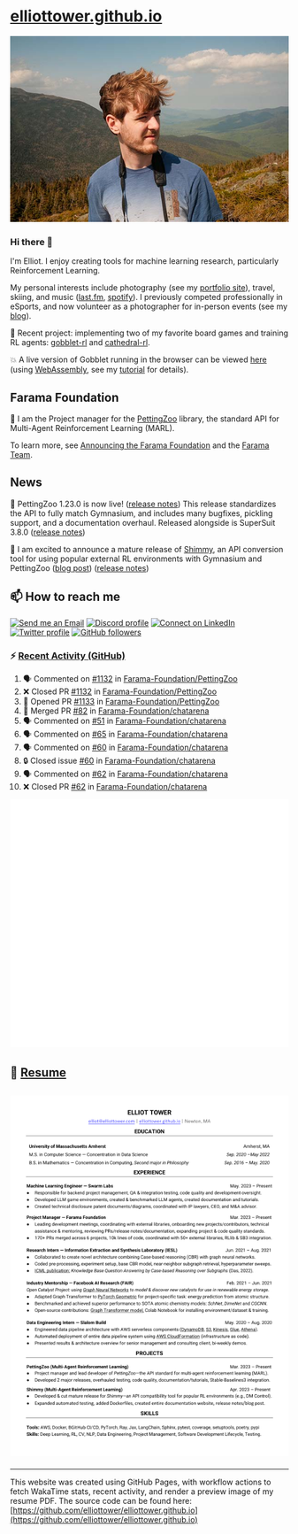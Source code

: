 # [elliottower.github.io](https://github.com/elliottower/elliottower.github.io)

[![A wild Elliot on Mt Washington](https://raw.githubusercontent.com/elliottower/elliottower.github.io/main/src/jpg/DSCF7539-600px.jpg?raw=true)](https://raw.githubusercontent.com/elliottower/elliottower.github.io/main/src/jpg/DSCF7539.jpg?raw=true)

### Hi there 👋

I'm Elliot. I enjoy creating tools for machine learning research, particularly Reinforcement Learning.

My personal interests include photography (see my [portfolio site](https://www.elliottower.com/)), travel, skiing, and music ([last.fm](https://www.last.fm/user/ajsdlfkwer), [spotify](https://open.spotify.com/user/12132818380)). I previously competed professionally in eSports, and now volunteer as a photographer for in-person events (see my [blog](https://www.elliottower.com/stories/?category=events)).

🤖 Recent project: implementing two of my favorite board games and training RL agents: [gobblet-rl](https://github.com/elliottower/gobblet-rl) and [cathedral-rl](https://github.com/elliottower/cathedral-rl). 

💥 A live version of Gobblet running in the browser can be viewed [here](https://elliottower.github.io/gobblet-rl/) (using [WebAssembly](https://webassembly.org/), see my [tutorial](https://github.com/elliottower/gobblet-rl/blob/main/tutorials/WebAssembly/web_assembly.md) for details).

## Farama Foundation

🚀 I am the Project manager for the [PettingZoo](https://github.com/Farama-Foundation/PettingZoo) library, the standard API for Multi-Agent Reinforcement Learning (MARL). 

To learn more, see [Announcing the Farama Foundation](https://farama.org/Announcing-The-Farama-Foundation) and the [Farama Team](https://farama.org/team).

## News

🎉 PettingZoo 1.23.0 is now live! ([release notes](https://github.com/Farama-Foundation/PettingZoo/releases/tag/1.23.0)) This release standardizes the API to fully match Gymnasium, and includes many bugfixes, pickling support, and a documentation overhaul. Released alongside is SuperSuit 3.8.0 ([release notes](https://github.com/Farama-Foundation/SuperSuit/releases/tag/3.8.0)) 

<!-- ![GitHub Release Date](https://img.shields.io/github/release-date/Farama-Foundation/PettingZoo) -->

🎉 I am excited to announce a mature release of [Shimmy](https://github.com/Farama-Foundation/Shimmy), an API conversion tool for using popular external RL environments with Gymnasium and PettingZoo ([blog post](https://farama.org/Announcing-Shimmy)) ([release notes](https://github.com/Farama-Foundation/Shimmy/releases/tag/v1.0.0)) 

## 📫 How to reach me

 [![Send me an Email](https://img.shields.io/badge/email-elliot%40elliottower.com-blue)](mailto:elliot@elliottower.com)
 [![Discord profile](https://img.shields.io/badge/Discord-7289DA?style=flat&logo=discord&logoColor=white)](https://discord.com/users/83091537923145728)
 [![Connect on LinkedIn](https://img.shields.io/badge/--linkedin?label=LinkedIn&logo=LinkedIn&style=social)](https://www.linkedin.com/in/elliot-tower)
 [![Twitter profile](https://img.shields.io/twitter/follow/elliottower?style=social)](https://twitter.com/ElliotTower/)
 [![GitHub followers](https://img.shields.io/github/followers/elliottower?style=social)](https://github.com/elliottower/)

### ⚡ [Recent Activity (GitHub)](https://github.com/elliottower)

<!--START_SECTION:activity-->
1. 🗣 Commented on [#1132](https://github.com/Farama-Foundation/PettingZoo/pull/1132#issuecomment-1813237995) in [Farama-Foundation/PettingZoo](https://github.com/Farama-Foundation/PettingZoo)
2. ❌ Closed PR [#1132](https://github.com/Farama-Foundation/PettingZoo/pull/1132) in [Farama-Foundation/PettingZoo](https://github.com/Farama-Foundation/PettingZoo)
3. 💪 Opened PR [#1133](https://github.com/Farama-Foundation/PettingZoo/pull/1133) in [Farama-Foundation/PettingZoo](https://github.com/Farama-Foundation/PettingZoo)
4. 🎉 Merged PR [#82](https://github.com/Farama-Foundation/chatarena/pull/82) in [Farama-Foundation/chatarena](https://github.com/Farama-Foundation/chatarena)
5. 🗣 Commented on [#51](https://github.com/Farama-Foundation/chatarena/issues/51#issuecomment-1811666425) in [Farama-Foundation/chatarena](https://github.com/Farama-Foundation/chatarena)
6. 🗣 Commented on [#65](https://github.com/Farama-Foundation/chatarena/pull/65#issuecomment-1811660384) in [Farama-Foundation/chatarena](https://github.com/Farama-Foundation/chatarena)
7. 🗣 Commented on [#60](https://github.com/Farama-Foundation/chatarena/issues/60#issuecomment-1811659280) in [Farama-Foundation/chatarena](https://github.com/Farama-Foundation/chatarena)
8. 🔒 Closed issue [#60](https://github.com/Farama-Foundation/chatarena/issues/60) in [Farama-Foundation/chatarena](https://github.com/Farama-Foundation/chatarena)
9. 🗣 Commented on [#62](https://github.com/Farama-Foundation/chatarena/pull/62#issuecomment-1811658920) in [Farama-Foundation/chatarena](https://github.com/Farama-Foundation/chatarena)
10. ❌ Closed PR [#62](https://github.com/Farama-Foundation/chatarena/pull/62) in [Farama-Foundation/chatarena](https://github.com/Farama-Foundation/chatarena)
<!--END_SECTION:activity-->


<picture>
  <a href="https://metrics.lecoq.io/insights?user=elliottower">
   <img src="/github-metrics.svg" alt="Metrics">
  </a>
</picture>

## 📄 [Resume](https://elliottower.github.io/src/pdf/resume.pdf)

<!-- PDF-TO-MARKDOWN:START -->
![Page 1](src/png/page1.png "Page 1")
---
<!-- PDF-TO-MARKDOWN:END -->

----

This website was created using GitHub Pages, with workflow actions to fetch WakaTime stats, recent activity, and render a preview image of my resume PDF. The source code can be found here: [https://github.com/elliottower/elliottower.github.io](https://github.com/elliottower/elliottower.github.io)
